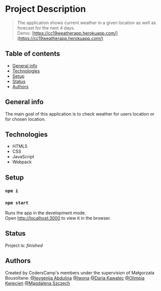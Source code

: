 # Project Description
> The application shows current weather in a given location as well as forecast for the next 4 days. <br />
Demo: [https://cc19weatherapp.herokuapp.com/](https://cc19weatherapp.herokuapp.com/)


## Table of contents
* [General info](#general-info)
* [Technologies](#technologies)
* [Setup](#setup)
* [Status](#status)
* [Authors](#authors)

## General info
The main goal of this application is to check weather for users location or for chosen location.

## Technologies

* HTML5
* CSS
* JavaScript
* Webpack

## Setup
### `npm i`
### `npm start`
Runs the app in the development mode.<br />
Open [http://localhost:3000](http://localhost:3000) to view it in the browser.

## Status
Project is: _finished_

## Authors
Created by CodersCamp's members under the supervision of Małgorzata Bousoltane:
[@Ievgeniia Abdulina](https://github.com/IevgeniiaAbdulina)
[@Iwona](https://github.com/Crazysh8)
[@Daria Kawalec](https://github.com/dariaka)
[@Olimpia Kwiecień](https://github.com/kvviecien)
[@Magdalena Szczech](https://github.com/magdalenaszczech)
